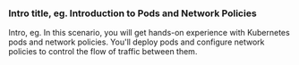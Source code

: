 ### Intro title, eg. Introduction to Pods and Network Policies

Intro, eg. In this scenario, you will get hands-on experience with Kubernetes pods and network policies. You'll deploy pods and configure network policies to control the flow of traffic between them.
